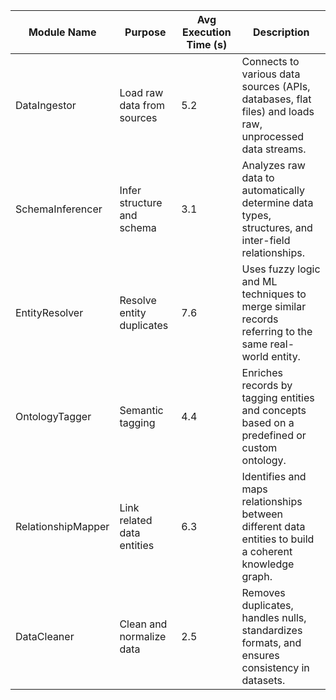 | Module Name           | Purpose                              | Avg Execution Time (s) | Description                                                                                              |
| --------------------- | ------------------------------------ | ---------------------- | -------------------------------------------------------------------------------------------------------- |
| DataIngestor          | Load raw data from sources           | 5.2                    | Connects to various data sources (APIs, databases, flat files) and loads raw, unprocessed data streams. |
| SchemaInferencer      | Infer structure and schema           | 3.1                    | Analyzes raw data to automatically determine data types, structures, and inter-field relationships.      |
| EntityResolver        | Resolve entity duplicates            | 7.6                    | Uses fuzzy logic and ML techniques to merge similar records referring to the same real-world entity.     |
| OntologyTagger        | Semantic tagging                     | 4.4                    | Enriches records by tagging entities and concepts based on a predefined or custom ontology.              |
| RelationshipMapper    | Link related data entities           | 6.3                    | Identifies and maps relationships between different data entities to build a coherent knowledge graph.   |
| DataCleaner           | Clean and normalize data             | 2.5                    | Removes duplicates, handles nulls, standardizes formats, and ensures consistency in datasets.            |
